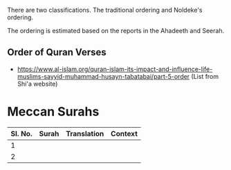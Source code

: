 There are two classifications. The traditional ordering and Noldeke's ordering.

The ordering is estimated based on the reports in the Ahadeeth and Seerah.
## Order of Quran Verses
- https://www.al-islam.org/quran-islam-its-impact-and-influence-life-muslims-sayyid-muhammad-husayn-tabatabai/part-5-order (List from Shi'a website)
# Meccan Surahs

| Sl. No. | Surah | Translation | Context |
| ------- | ----- | ----------- | ------- |
| 1       |       |             |         |
| 2       |       |             |         |
